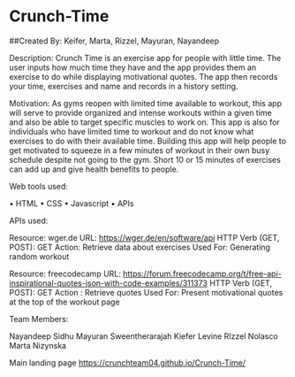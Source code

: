 # Crunch-Time
##Created By: Keifer, Marta, Rizzel, Mayuran, Nayandeep 

Description: Crunch Time is an exercise app for people with little time. The user inputs how much time they have and the app provides them an exercise to do while displaying motivational quotes. The app then records your time, exercises and name and records in a history setting.

Motivation: As gyms reopen with limited time available to workout, this app will serve to provide organized and intense workouts within a given time and also be able to target specific muscles to work on. This app is also for individuals who have limited time to workout and do not know what exercises to do with their available time. Building this app will help people to get motivated to squeeze in a few minutes of workout in their own busy schedule despite not going to the gym. Short 10 or 15 minutes of exercises can add up and give health benefits to people.

Web tools used:

• HTML • CSS • Javascript • APIs

APIs used:

Resource: wger.de URL: https://wger.de/en/software/api HTTP Verb (GET, POST): GET Action: Retrieve data about exercises Used For: Generating random workout

Resource: freecodecamp URL: https://forum.freecodecamp.org/t/free-api-inspirational-quotes-json-with-code-examples/311373 HTTP Verb (GET, POST): GET Action : Retrieve quotes Used For: Present motivational quotes at the top of the workout page

Team Members:

Nayandeep Sidhu Mayuran Sweentherarajah Kiefer Levine RIzzel Nolasco Marta Nizynska

Main landing page https://crunchteam04.github.io/Crunch-Time/
